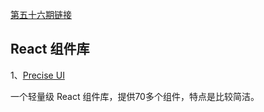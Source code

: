 [第五十六期链接](https://github.com/ruanyf/weekly/blob/master/docs/issue-56.md)

## React 组件库

1、[Precise UI](https://precise-ui.io/)

一个轻量级 React 组件库，提供70多个组件，特点是比较简洁。

